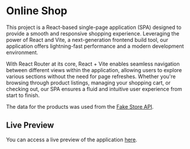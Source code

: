 # Online Shop 

This project is a React-based single-page application (SPA) designed to provide a smooth and responsive shopping experience. Leveraging the power of React and Vite, a next-generation frontend build tool, our application offers lightning-fast performance and a modern development environment.

With React Router at its core, React + Vite enables seamless navigation between different views within the application, allowing users to explore various sections without the need for page refreshes. Whether you're browsing through product listings, managing your shopping cart, or checking out, our SPA ensures a fluid and intuitive user experience from start to finish.

The data for the products was used from the [Fake Store API](https://fakestoreapi.com/).

## Live Preview

You can access a live preview of the application [here](https://warm-tiramisu-08bdc8.netlify.app/).
